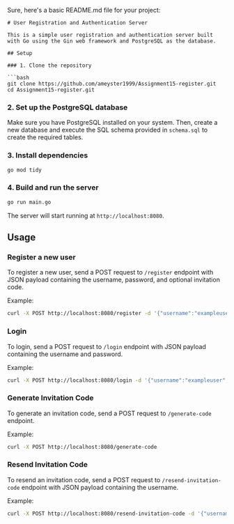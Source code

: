 Sure, here's a basic README.md file for your project:

```
# User Registration and Authentication Server

This is a simple user registration and authentication server built with Go using the Gin web framework and PostgreSQL as the database.

## Setup

### 1. Clone the repository

```bash
git clone https://github.com/ameyster1999/Assignment15-register.git
cd Assignment15-register.git
```

### 2. Set up the PostgreSQL database

Make sure you have PostgreSQL installed on your system. Then, create a new database and execute the SQL schema provided in `schema.sql` to create the required tables.



### 3. Install dependencies

```bash
go mod tidy
```

### 4. Build and run the server

```bash
go run main.go
```

The server will start running at `http://localhost:8080`.

## Usage

### Register a new user

To register a new user, send a POST request to `/register` endpoint with JSON payload containing the username, password, and optional invitation code.

Example:

```bash
curl -X POST http://localhost:8080/register -d '{"username":"exampleuser","password":"password123","invitation_code":"ABC123"}'
```

### Login

To login, send a POST request to `/login` endpoint with JSON payload containing the username and password.

Example:

```bash
curl -X POST http://localhost:8080/login -d '{"username":"exampleuser","password":"password123"}'
```

### Generate Invitation Code

To generate an invitation code, send a POST request to `/generate-code` endpoint.

Example:

```bash
curl -X POST http://localhost:8080/generate-code
```

### Resend Invitation Code

To resend an invitation code, send a POST request to `/resend-invitation-code` endpoint with JSON payload containing the username.

Example:

```bash
curl -X POST http://localhost:8080/resend-invitation-code -d '{"username":"exampleuser"}'
```

